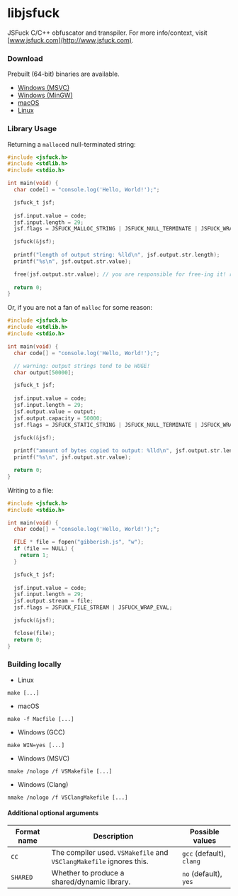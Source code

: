 # libjsfuck
JSFuck C/C++ obfuscator and transpiler. For more info/context, visit [www.jsfuck.com](http://www.jsfuck.com).

### Download

Prebuilt (64-bit) binaries are available.

- [Windows (MSVC)](https://github.com/vierofernando/libjsfuck/releases/download/v1.0.0/libjsfuck-windows-msvc.zip)
- [Windows (MinGW)](https://github.com/vierofernando/libjsfuck/releases/download/v1.0.0/libjsfuck-windows-mingw.zip)
- [macOS](https://github.com/vierofernando/libjsfuck/releases/download/v1.0.0/libjsfuck-macos.zip)
- [Linux](https://github.com/vierofernando/libjsfuck/releases/download/v1.0.0/libjsfuck-linux.zip)

### Library Usage

Returning a `malloc`ed null-terminated string:

```c
#include <jsfuck.h>
#include <stdlib.h>
#include <stdio.h>

int main(void) {
  char code[] = "console.log('Hello, World!');";

  jsfuck_t jsf;
  
  jsf.input.value = code;
  jsf.input.length = 29;
  jsf.flags = JSFUCK_MALLOC_STRING | JSFUCK_NULL_TERMINATE | JSFUCK_WRAP_EVAL;

  jsfuck(&jsf);
  
  printf("length of output string: %lld\n", jsf.output.str.length);
  printf("%s\n", jsf.output.str.value);

  free(jsf.output.str.value); // you are responsible for free-ing it! remember!
  
  return 0;
}
```

Or, if you are not a fan of `malloc` for some reason:

```c
#include <jsfuck.h>
#include <stdlib.h>
#include <stdio.h>

int main(void) {
  char code[] = "console.log('Hello, World!');";

  // warning: output strings tend to be HUGE!
  char output[50000];

  jsfuck_t jsf;
  
  jsf.input.value = code;
  jsf.input.length = 29;
  jsf.output.value = output;
  jsf.output.capacity = 50000;
  jsf.flags = JSFUCK_STATIC_STRING | JSFUCK_NULL_TERMINATE | JSFUCK_WRAP_EVAL;

  jsfuck(&jsf);
  
  printf("amount of bytes copied to output: %lld\n", jsf.output.str.length);
  printf("%s\n", jsf.output.str.value);

  return 0;
}
```

Writing to a file:

```c
#include <jsfuck.h>
#include <stdio.h>

int main(void) {
  char code[] = "console.log('Hello, World!');";

  FILE * file = fopen("gibberish.js", "w");
  if (file == NULL) {
    return 1;
  }

  jsfuck_t jsf;
  
  jsf.input.value = code;
  jsf.input.length = 29;
  jsf.output.stream = file;
  jsf.flags = JSFUCK_FILE_STREAM | JSFUCK_WRAP_EVAL;

  jsfuck(&jsf);

  fclose(file);
  return 0;
}
```

### Building locally

- Linux
```
make [...]
```
- macOS
```
make -f Macfile [...]
```
- Windows (GCC)
```
make WIN=yes [...]
```
- Windows (MSVC)
```
nmake /nologo /f VSMakefile [...]
```
- Windows (Clang)
```
nmake /nologo /f VSClangMakefile [...]
```

#### Additional optional arguments

| Format name | Description | Possible values |
|----|----|----|
| `CC` | The compiler used. `VSMakefile` and `VSClangMakefile` ignores this. | `gcc` (default), `clang` |
| `SHARED` | Whether to produce a shared/dynamic library. | `no` (default), `yes` |
